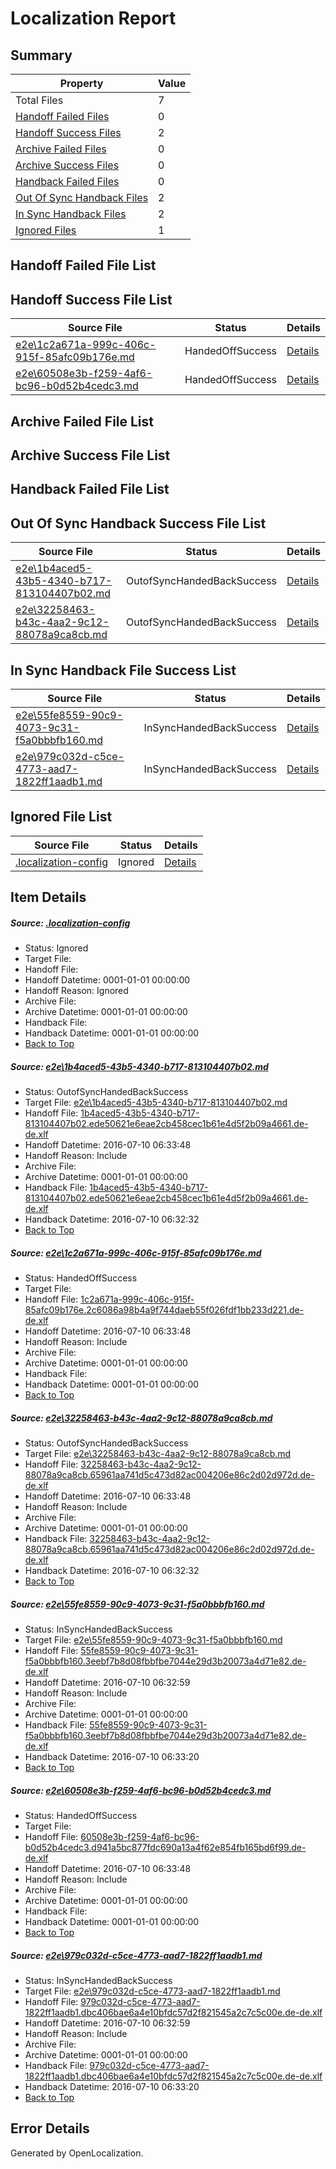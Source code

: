 # <a name='report-top'></a> Localization Report

## Summary
 Property | Value 
 -------- | ----- 
 Total Files | 7
[ Handoff Failed Files ](#handoff-failed-list)| 0
[ Handoff Success Files ](#handoff-success-list)| 2
[ Archive Failed Files ](#archive-failed-list)| 0
[ Archive Success Files ](#archive-success-list)| 0
[ Handback Failed Files ](#handback-failed-list)| 0
[ Out Of Sync Handback Files ](#outofsync-handback-success-list)| 2
[ In Sync Handback Files ](#insync-handback-success-list)| 2
[ Ignored Files ](#ignored-list)| 1

## <a name='handoff-failed-list'></a> Handoff Failed File List

## <a name='handoff-success-list'></a> Handoff Success File List
 Source File | Status | Details 
 ----------- | ------ | ------- 
 [e2e\1c2a671a-999c-406c-915f-85afc09b176e.md](https://github.com/OpenLocalizationTestOrg/oltest/blob/3c877432afe136d44901960036027d76c77065eb/e2e/1c2a671a-999c-406c-915f-85afc09b176e.md) | HandedOffSuccess | [Details](#9b633d29597d7676a21b5b64c2cc9f097f7c08482)
 [e2e\60508e3b-f259-4af6-bc96-b0d52b4cedc3.md](https://github.com/OpenLocalizationTestOrg/oltest/blob/3c877432afe136d44901960036027d76c77065eb/e2e/60508e3b-f259-4af6-bc96-b0d52b4cedc3.md) | HandedOffSuccess | [Details](#b18b72773bf7d9bf100346b8d32d09a87cf6e3325)

## <a name='archive-failed-list'></a> Archive Failed File List

## <a name='archive-success-list'></a> Archive Success File List

## <a name='handback-failed-list'></a> Handback Failed File List

## <a name='outofsync-handback-success-list'></a> Out Of Sync Handback Success File List
 Source File | Status | Details 
 ----------- | ------ | ------- 
 [e2e\1b4aced5-43b5-4340-b717-813104407b02.md](https://github.com/OpenLocalizationTestOrg/oltest/blob/21241e6734069bf79becb670f57e79bc34970f25/e2e/1b4aced5-43b5-4340-b717-813104407b02.md) | OutofSyncHandedBackSuccess | [Details](#98147e8404b28bf1e982e607b0d3b73297e324911)
 [e2e\32258463-b43c-4aa2-9c12-88078a9ca8cb.md](https://github.com/OpenLocalizationTestOrg/oltest/blob/21241e6734069bf79becb670f57e79bc34970f25/e2e/32258463-b43c-4aa2-9c12-88078a9ca8cb.md) | OutofSyncHandedBackSuccess | [Details](#afaae17f4b5b8d2d432a8d67aa185789fc91c7f63)

## <a name='insync-handback-success-list'></a> In Sync Handback File Success List
 Source File | Status | Details 
 ----------- | ------ | ------- 
 [e2e\55fe8559-90c9-4073-9c31-f5a0bbbfb160.md](https://github.com/OpenLocalizationTestOrg/oltest/blob/f6713abf0309f940a1a7cc9f4d036ef4c830dc11/e2e/55fe8559-90c9-4073-9c31-f5a0bbbfb160.md) | InSyncHandedBackSuccess | [Details](#997c711c5d898abd68f3ad23e4a0bb3aa2c065384)
 [e2e\979c032d-c5ce-4773-aad7-1822ff1aadb1.md](https://github.com/OpenLocalizationTestOrg/oltest/blob/f6713abf0309f940a1a7cc9f4d036ef4c830dc11/e2e/979c032d-c5ce-4773-aad7-1822ff1aadb1.md) | InSyncHandedBackSuccess | [Details](#c610908b2ada5826c514543659034ef850079ef06)

## <a name='ignored-list'></a> Ignored File List
 Source File | Status | Details 
 ----------- | ------ | ------- 
 [.localization-config](https://github.com/OpenLocalizationTestOrg/oltest/blob/3c877432afe136d44901960036027d76c77065eb/.localization-config) | Ignored | [Details](#3d4f252ac210baf56311d7e97dcc2db10974dbd20)

## Item Details
##### <a name='3d4f252ac210baf56311d7e97dcc2db10974dbd20'></a> Source: [.localization-config](https://github.com/OpenLocalizationTestOrg/oltest/blob/3c877432afe136d44901960036027d76c77065eb/.localization-config)
* Status: Ignored
* Target File: 
* Handoff File: 
* Handoff Datetime: 0001-01-01 00:00:00
* Handoff Reason: Ignored
* Archive File: 
* Archive Datetime: 0001-01-01 00:00:00
* Handback File: 
* Handback Datetime: 0001-01-01 00:00:00
* [Back to Top](#report-top)

##### <a name='98147e8404b28bf1e982e607b0d3b73297e324911'></a> Source: [e2e\1b4aced5-43b5-4340-b717-813104407b02.md](https://github.com/OpenLocalizationTestOrg/oltest/blob/21241e6734069bf79becb670f57e79bc34970f25/e2e/1b4aced5-43b5-4340-b717-813104407b02.md)
* Status: OutofSyncHandedBackSuccess
* Target File: [e2e\1b4aced5-43b5-4340-b717-813104407b02.md](https://github.com/OpenLocalizationTestOrg/oltest-dede-fly/blob/a53d4d58ecebe2e5e7152745bc82d6cb6757c389/e2e/1b4aced5-43b5-4340-b717-813104407b02.md)
* Handoff File: [1b4aced5-43b5-4340-b717-813104407b02.ede50621e6eae2cb458cec1b61e4d5f2b09a4661.de-de.xlf](https://github.com/OpenLocalizationTestOrg/olhandoff-e2e/blob/e96d1ac18a568d9cfdf777171be55290f420b2d7/ol-handoff/OpenLocalizationTestOrg/oltest-dede-fly/ci/low/1b4aced5-43b5-4340-b717-813104407b02.ede50621e6eae2cb458cec1b61e4d5f2b09a4661.de-de.xlf)
* Handoff Datetime: 2016-07-10 06:33:48
* Handoff Reason: Include
* Archive File: 
* Archive Datetime: 0001-01-01 00:00:00
* Handback File: [1b4aced5-43b5-4340-b717-813104407b02.ede50621e6eae2cb458cec1b61e4d5f2b09a4661.de-de.xlf](https://github.com/OpenLocalizationTestOrg/olhandback-e2e/blob/5cb559a4ea36b8557afc1f0266e6cdf523b46b5f/ol-handback/OpenLocalizationTestOrg/oltest-dede-fly/ci/high/1b4aced5-43b5-4340-b717-813104407b02.ede50621e6eae2cb458cec1b61e4d5f2b09a4661.de-de.xlf)
* Handback Datetime: 2016-07-10 06:32:32
* [Back to Top](#report-top)

##### <a name='9b633d29597d7676a21b5b64c2cc9f097f7c08482'></a> Source: [e2e\1c2a671a-999c-406c-915f-85afc09b176e.md](https://github.com/OpenLocalizationTestOrg/oltest/blob/3c877432afe136d44901960036027d76c77065eb/e2e/1c2a671a-999c-406c-915f-85afc09b176e.md)
* Status: HandedOffSuccess
* Target File: 
* Handoff File: [1c2a671a-999c-406c-915f-85afc09b176e.2c6086a98b4a9f744daeb55f026fdf1bb233d221.de-de.xlf](https://github.com/OpenLocalizationTestOrg/olhandoff-e2e/blob/e96d1ac18a568d9cfdf777171be55290f420b2d7/ol-handoff/OpenLocalizationTestOrg/oltest-dede-fly/ci/low/1c2a671a-999c-406c-915f-85afc09b176e.2c6086a98b4a9f744daeb55f026fdf1bb233d221.de-de.xlf)
* Handoff Datetime: 2016-07-10 06:33:48
* Handoff Reason: Include
* Archive File: 
* Archive Datetime: 0001-01-01 00:00:00
* Handback File: 
* Handback Datetime: 0001-01-01 00:00:00
* [Back to Top](#report-top)

##### <a name='afaae17f4b5b8d2d432a8d67aa185789fc91c7f63'></a> Source: [e2e\32258463-b43c-4aa2-9c12-88078a9ca8cb.md](https://github.com/OpenLocalizationTestOrg/oltest/blob/21241e6734069bf79becb670f57e79bc34970f25/e2e/32258463-b43c-4aa2-9c12-88078a9ca8cb.md)
* Status: OutofSyncHandedBackSuccess
* Target File: [e2e\32258463-b43c-4aa2-9c12-88078a9ca8cb.md](https://github.com/OpenLocalizationTestOrg/oltest-dede-fly/blob/a53d4d58ecebe2e5e7152745bc82d6cb6757c389/e2e/32258463-b43c-4aa2-9c12-88078a9ca8cb.md)
* Handoff File: [32258463-b43c-4aa2-9c12-88078a9ca8cb.65961aa741d5c473d82ac004206e86c2d02d972d.de-de.xlf](https://github.com/OpenLocalizationTestOrg/olhandoff-e2e/blob/e96d1ac18a568d9cfdf777171be55290f420b2d7/ol-handoff/OpenLocalizationTestOrg/oltest-dede-fly/ci/low/32258463-b43c-4aa2-9c12-88078a9ca8cb.65961aa741d5c473d82ac004206e86c2d02d972d.de-de.xlf)
* Handoff Datetime: 2016-07-10 06:33:48
* Handoff Reason: Include
* Archive File: 
* Archive Datetime: 0001-01-01 00:00:00
* Handback File: [32258463-b43c-4aa2-9c12-88078a9ca8cb.65961aa741d5c473d82ac004206e86c2d02d972d.de-de.xlf](https://github.com/OpenLocalizationTestOrg/olhandback-e2e/blob/5cb559a4ea36b8557afc1f0266e6cdf523b46b5f/ol-handback/OpenLocalizationTestOrg/oltest-dede-fly/ci/high/32258463-b43c-4aa2-9c12-88078a9ca8cb.65961aa741d5c473d82ac004206e86c2d02d972d.de-de.xlf)
* Handback Datetime: 2016-07-10 06:32:32
* [Back to Top](#report-top)

##### <a name='997c711c5d898abd68f3ad23e4a0bb3aa2c065384'></a> Source: [e2e\55fe8559-90c9-4073-9c31-f5a0bbbfb160.md](https://github.com/OpenLocalizationTestOrg/oltest/blob/f6713abf0309f940a1a7cc9f4d036ef4c830dc11/e2e/55fe8559-90c9-4073-9c31-f5a0bbbfb160.md)
* Status: InSyncHandedBackSuccess
* Target File: [e2e\55fe8559-90c9-4073-9c31-f5a0bbbfb160.md](https://github.com/OpenLocalizationTestOrg/oltest-dede-fly/blob/d0428faf4e91383974b8d9ab7ef6fe5ee2aa0c8e/e2e/55fe8559-90c9-4073-9c31-f5a0bbbfb160.md)
* Handoff File: [55fe8559-90c9-4073-9c31-f5a0bbbfb160.3eebf7b8d08fbbfbe7044e29d3b20073a4d71e82.de-de.xlf](https://github.com/OpenLocalizationTestOrg/olhandoff-e2e/blob/35c546d1051142293aa8855aaa7471d3a2199bdd/ol-handoff/OpenLocalizationTestOrg/oltest-dede-fly/ci/ht/55fe8559-90c9-4073-9c31-f5a0bbbfb160.3eebf7b8d08fbbfbe7044e29d3b20073a4d71e82.de-de.xlf)
* Handoff Datetime: 2016-07-10 06:32:59
* Handoff Reason: Include
* Archive File: 
* Archive Datetime: 0001-01-01 00:00:00
* Handback File: [55fe8559-90c9-4073-9c31-f5a0bbbfb160.3eebf7b8d08fbbfbe7044e29d3b20073a4d71e82.de-de.xlf](https://github.com/OpenLocalizationTestOrg/olhandback-e2e/blob/51607dbcd1a4d4d08e34cbc58213cac7d9fb1f1d/ol-handback/OpenLocalizationTestOrg/oltest-dede-fly/ci/ht/55fe8559-90c9-4073-9c31-f5a0bbbfb160.3eebf7b8d08fbbfbe7044e29d3b20073a4d71e82.de-de.xlf)
* Handback Datetime: 2016-07-10 06:33:20
* [Back to Top](#report-top)

##### <a name='b18b72773bf7d9bf100346b8d32d09a87cf6e3325'></a> Source: [e2e\60508e3b-f259-4af6-bc96-b0d52b4cedc3.md](https://github.com/OpenLocalizationTestOrg/oltest/blob/3c877432afe136d44901960036027d76c77065eb/e2e/60508e3b-f259-4af6-bc96-b0d52b4cedc3.md)
* Status: HandedOffSuccess
* Target File: 
* Handoff File: [60508e3b-f259-4af6-bc96-b0d52b4cedc3.d941a5bc877fdc690a13a4f62e854fb165bd6f99.de-de.xlf](https://github.com/OpenLocalizationTestOrg/olhandoff-e2e/blob/e96d1ac18a568d9cfdf777171be55290f420b2d7/ol-handoff/OpenLocalizationTestOrg/oltest-dede-fly/ci/low/60508e3b-f259-4af6-bc96-b0d52b4cedc3.d941a5bc877fdc690a13a4f62e854fb165bd6f99.de-de.xlf)
* Handoff Datetime: 2016-07-10 06:33:48
* Handoff Reason: Include
* Archive File: 
* Archive Datetime: 0001-01-01 00:00:00
* Handback File: 
* Handback Datetime: 0001-01-01 00:00:00
* [Back to Top](#report-top)

##### <a name='c610908b2ada5826c514543659034ef850079ef06'></a> Source: [e2e\979c032d-c5ce-4773-aad7-1822ff1aadb1.md](https://github.com/OpenLocalizationTestOrg/oltest/blob/f6713abf0309f940a1a7cc9f4d036ef4c830dc11/e2e/979c032d-c5ce-4773-aad7-1822ff1aadb1.md)
* Status: InSyncHandedBackSuccess
* Target File: [e2e\979c032d-c5ce-4773-aad7-1822ff1aadb1.md](https://github.com/OpenLocalizationTestOrg/oltest-dede-fly/blob/d0428faf4e91383974b8d9ab7ef6fe5ee2aa0c8e/e2e/979c032d-c5ce-4773-aad7-1822ff1aadb1.md)
* Handoff File: [979c032d-c5ce-4773-aad7-1822ff1aadb1.dbc406bae6a4e10bfdc57d2f821545a2c7c5c00e.de-de.xlf](https://github.com/OpenLocalizationTestOrg/olhandoff-e2e/blob/35c546d1051142293aa8855aaa7471d3a2199bdd/ol-handoff/OpenLocalizationTestOrg/oltest-dede-fly/ci/ht/979c032d-c5ce-4773-aad7-1822ff1aadb1.dbc406bae6a4e10bfdc57d2f821545a2c7c5c00e.de-de.xlf)
* Handoff Datetime: 2016-07-10 06:32:59
* Handoff Reason: Include
* Archive File: 
* Archive Datetime: 0001-01-01 00:00:00
* Handback File: [979c032d-c5ce-4773-aad7-1822ff1aadb1.dbc406bae6a4e10bfdc57d2f821545a2c7c5c00e.de-de.xlf](https://github.com/OpenLocalizationTestOrg/olhandback-e2e/blob/51607dbcd1a4d4d08e34cbc58213cac7d9fb1f1d/ol-handback/OpenLocalizationTestOrg/oltest-dede-fly/ci/ht/979c032d-c5ce-4773-aad7-1822ff1aadb1.dbc406bae6a4e10bfdc57d2f821545a2c7c5c00e.de-de.xlf)
* Handback Datetime: 2016-07-10 06:33:20
* [Back to Top](#report-top)


## Error Details

Generated by OpenLocalization.

